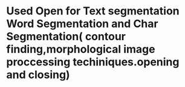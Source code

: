 # Used Open for Text segmentation Word Segmentation and Char Segmentation( contour finding,morphological image proccessing techiniques.opening and closing)
